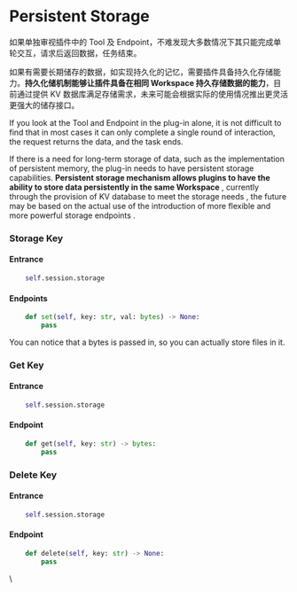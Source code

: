 # Persistent Storage

如果单独审视插件中的 Tool 及 Endpoint，不难发现大多数情况下其只能完成单轮交互，请求后返回数据，任务结束。

如果有需要长期储存的数据，如实现持久化的记忆，需要插件具备持久化存储能力。**持久化储机制能够让插件具备在相同 Workspace 持久存储数据的能力**，目前通过提供 KV 数据库满足存储需求，未来可能会根据实际的使用情况推出更灵活更强大的储存接口。

If you look at the Tool and Endpoint in the plug-in alone, it is not difficult to find that in most cases it can only complete a single round of interaction, the request returns the data, and the task ends.&#x20;

If there is a need for long-term storage of data, such as the implementation of persistent memory, the plug-in needs to have persistent storage capabilities. **Persistent storage mechanism allows plugins to have the ability to store data persistently in the same Workspace** , currently through the provision of KV database to meet the storage needs , the future may be based on the actual use of the introduction of more flexible and more powerful storage endpoints .

### Storage Key

#### **Entrance**

```python
    self.session.storage
```

#### Endpoints

```python
    def set(self, key: str, val: bytes) -> None:
        pass
```

You can notice that a bytes is passed in, so you can actually store files in it.

### Get Key

#### **Entrance**

```python
    self.session.storage
```

#### **Endpoint**

```python
    def get(self, key: str) -> bytes:
        pass
```

### Delete Key

#### **Entrance**

```python
    self.session.storage
```

#### **Endpoint**

```python
    def delete(self, key: str) -> None:
        pass
```

\
